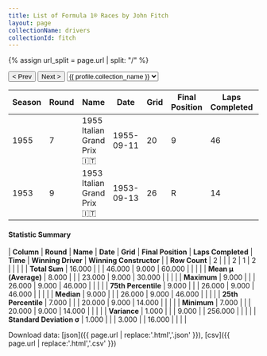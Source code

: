 ```yaml
---
title: List of Formula 1® Races by John Fitch
layout: page
collectionName: drivers
collectionId: fitch
---
```


{% assign url_split = page.url | split: "/" %}
<div id="collection-navigation">
<button onclick="selector.options[selector.selectedIndex-1].value && (window.location = selector.options[selector.selectedIndex-1].value);">&lt; Prev</button>
<button onclick="selector.options[selector.selectedIndex+1].value && (window.location = selector.options[selector.selectedIndex+1].value);">Next &gt;</button>
<select id="selector" onchange="this.options[this.selectedIndex].value && (window.location = this.options[this.selectedIndex].value);">
  {% for collectionId in site.data[page.collectionName].refs %}
    {% if collectionId == page.collectionId %}
      {% assign selected = "selected" %}
    {% else %}
      {% assign selected = "" %}
    {% endif %}
    {% assign profile = site.data[page.collectionName][collectionId].profile %}
    <option value="/f1/{{ page.collectionName }}/{{ collectionId }}/{{ url_split[4] }}" {{ selected }}>{{ profile.collection_name }}</option>
  {% endfor %}
</select>
</div>

| Season | Round | Name | Date | Grid | Final Position | Laps Completed | Time | Winning Driver | Winning Constructor |
|--|--|--|--|--|--|--|--|--|--|
| 1955 | 7 | 1955 Italian Grand Prix 🇮🇹 | 1955-09-11 | 20 | 9 | 46 |   | Juan Fangio 🇦🇷 | Mercedes 🇩🇪 |
| 1953 | 9 | 1953 Italian Grand Prix 🇮🇹 | 1953-09-13 | 26 | R | 14 |   | Juan Fangio 🇦🇷 | Maserati 🇮🇹 |

#### Statistic Summary

| **Column** | **Round** | **Name** | **Date** | **Grid** | **Final Position** | **Laps Completed** | **Time** | **Winning Driver** | **Winning Constructor** |
| **Row Count** | 2 |  |  | 2 | 1 | 2 |  |  |  |
| **Total Sum** | 16.000 |  |  | 46.000 | 9.000 | 60.000 |  |  |  |
| **Mean μ (Average)** | 8.000 |  |  | 23.000 | 9.000 | 30.000 |  |  |  |
| **Maximum** | 9.000 |  |  | 26.000 | 9.000 | 46.000 |  |  |  |
| **75th Percentile** | 9.000 |  |  | 26.000 | 9.000 | 46.000 |  |  |  |
| **Median** | 9.000 |  |  | 26.000 | 9.000 | 46.000 |  |  |  |
| **25th Percentile** | 7.000 |  |  | 20.000 | 9.000 | 14.000 |  |  |  |
| **Minimum** | 7.000 |  |  | 20.000 | 9.000 | 14.000 |  |  |  |
| **Variance** | 1.000 |  |  | 9.000 |  | 256.000 |  |  |  |
| **Standard Deviation σ** | 1.000 |  |  | 3.000 |  | 16.000 |  |  |  |

Download data: [json]({{ page.url | replace:'.html','.json' }}), [csv]({{ page.url | replace:'.html','.csv' }})

